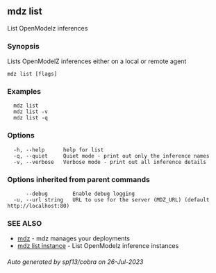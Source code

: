 ## mdz list

List OpenModelz inferences

### Synopsis

Lists OpenModelZ inferences either on a local or remote agent

```
mdz list [flags]
```

### Examples

```
  mdz list
  mdz list -v
  mdz list -q
```

### Options

```
  -h, --help      help for list
  -q, --quiet     Quiet mode - print out only the inference names
  -v, --verbose   Verbose mode - print out all inference details
```

### Options inherited from parent commands

```
      --debug        Enable debug logging
  -u, --url string   URL to use for the server (MDZ_URL) (default http://localhost:80)
```

### SEE ALSO

* [mdz](mdz.md)	 - mdz manages your deployments
* [mdz list instance](mdz_list_instance.md)	 - List OpenModelz inference instances

###### Auto generated by spf13/cobra on 26-Jul-2023
